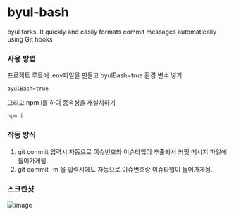 # byul-bash
byul forks, It quickly and easily formats commit messages automatically using Git hooks 


### 사용 방법


프로젝트 루트에 .env파일을 만들고 byulBash=true 환경 변수 넣기
```
byulBash=true
```

그리고 npm i를 하여 종속성을 재설치하기
```
npm i
```

### 작동 방식
1. git commit 입력시 자동으로 이슈번호와 이슈타입이 추출되서 커밋 메시지 파일에 들어가게됨.
2. git commit -m 을 입력시에도 자동으로 이슈번호랑 이슈타입이 들어가게됨. 

### 스크린샷
![image](https://github.com/user-attachments/assets/ab8efab3-22b1-436e-a71d-6771edbfbf1e)

